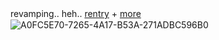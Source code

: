 
revamping.. heh.. [rentry](https://rentry.co/vkaru) + [more](https://rentry.co/moremarsh)
ㅤ 
![A0FC5E70-7265-4A17-B53A-271ADBC596B0](https://github.com/user-attachments/assets/d3c8c3aa-3aa1-4bfa-bd64-07cc03485f8f)
